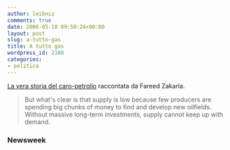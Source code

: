 ```yaml
---
author: leibniz
comments: true
date: 2006-05-18 09:50:24+00:00
layout: post
slug: a-tutto-gas
title: A tutto gas
wordpress_id: 2188
categories:
- politica
---
```


[La vera storia del caro-petrolio](http://www.msnbc.msn.com/id/12779051/site/newsweek/from/RSS/) raccontata da Fareed Zakaria.


> But what's clear is that supply is low because few producers are spending big chunks of money to find and develop new oilfields. Without massive long-term investments, supply cannot keep up with demand.




### Newsweek
